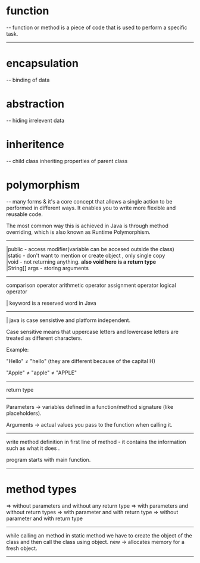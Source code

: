 # function

-- function or method is a piece of code that is used to perform a specific task.

<hr>

# encapsulation

-- binding of data

# abstraction
-- hiding irrelevent data

# inheritence
-- child class inheriting properties of parent class

# polymorphism
-- many forms & it's a core concept that allows a single action to be performed in different ways. It enables you to write more flexible and reusable code.

The most common way this is achieved in Java is through method overriding, which is also known as Runtime Polymorphism.

<hr>

|public -  access modifier(variable can be accesed outside the class)<br>
|static - don't want to mention or create object , only single copy<br>
|void - not returning anything. <b>also void here is a return type</b><br>
|String[] args - storing arguments<br>
<hr>

comparison operator
arithmetic operator
assignment operator
logical operator

| keyword is a reserved word in Java

<hr>
| java is case sensistive and platform independent.

Case sensitive means that uppercase letters and lowercase letters are treated as different characters.

Example:

"Hello" ≠ "hello" (they are different because of the capital H)

"Apple" ≠ "apple" ≠ "APPLE"

<hr>
return type


<hr>

Parameters → variables defined in a function/method signature (like placeholders).

Arguments → actual values you pass to the function when calling it.
<hr>
write method definition in first line of method - it contains the information such as what it does .

program starts with main function.
<hr>

# method types

=> without parameters and without any return type
=> with parameters and without return types
=> with parameter and with return type
=> without parameter and with return type

<hr>

while calling an method in static method we have to create the object of the class and then call the class using object.
new → allocates memory for a fresh object.

<hr>